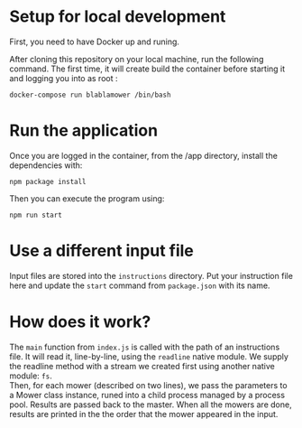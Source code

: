 # Setup for local development
First, you need to have Docker up and runing.  

After cloning this repository on your local machine, run the following command.
The first time, it will create build the container before starting it and
logging you into as root :

```
docker-compose run blablamower /bin/bash
```

# Run the application  
Once you are logged in the container, from the /app directory, install the dependencies with:  
```
npm package install
```

Then you can execute the program using:

```
npm run start
```

# Use a different input file
Input files are stored into the `instructions` directory. Put your instruction
file here and update the `start` command from `package.json` with its name.  

# How does it work?  
The `main` function from `index.js` is called with the path of an instructions
file. It will read it, line-by-line, using the `readline` native module. We 
supply the readline method with a stream we created first using another native 
module: `fs`.  
Then, for each mower (described on two lines), we pass the parameters to a Mower
class instance, runed into a child process managed by a process pool. Results 
are passed back to the master. When all the mowers are done, results are printed
in the the order that the mower appeared in the input.
